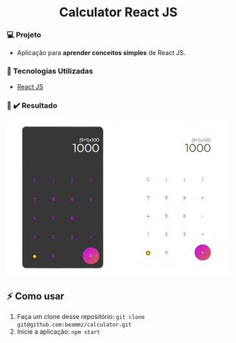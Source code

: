 <h1 align="center"> 
    Calculator React JS
</h1>

### :computer: Projeto 

- Aplicação para <b>aprender conceitos simples</b> de React JS.

### :rocket: Tecnologias Utilizadas

- [React JS](https://reactjs.org/)

### :iphone: :heavy_check_mark: Resultado

<p align="center">
  <img alt="Calculadora" src=".github/calculator-Themeblack.png" width="250">
  <img alt="Calculadora" src=".github/calculator-Themewhite.png" width="250">
</p>

## :zap: Como usar

1. Faça um clone desse repositório: `git clone git@github.com:beammz/calculator.git`
2. Inicie a aplicação: `npm start`
